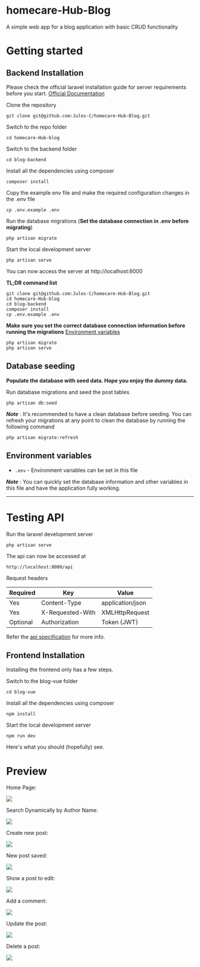 # homecare-Hub-Blog

A simple web app for a blog application with basic CRUD functionality

# Getting started

## Backend Installation

Please check the official laravel installation guide for server requirements before you start. [Official Documentation](https://laravel.com/docs/9.x/installation)

Clone the repository

    git clone git@github.com:Jules-C/homecare-Hub-Blog.git

Switch to the repo folder

    cd homecare-Hub-blog

Switch to the backend folder

    cd blog-backend

Install all the dependencies using composer

    composer install

Copy the example env file and make the required configuration changes in the .env file

    cp .env.example .env

<!-- Generate a new application key

    php artisan key:generate -->

<!-- Generate a new JWT authentication secret key

    php artisan jwt:generate -->

Run the database migrations (**Set the database connection in .env before migrating**)

    php artisan migrate

Start the local development server

    php artisan serve

You can now access the server at http://localhost:8000

**TL;DR command list**

    git clone git@github.com:Jules-C/homecare-Hub-Blog.git
    cd homecare-Hub-blog
    cd blog-backend
    composer install
    cp .env.example .env

**Make sure you set the correct database connection information before running the migrations** [Environment variables](#environment-variables)

    php artisan migrate
    php artisan serve

## Database seeding

**Populate the database with seed data. Hope you enjoy the dummy data.**

Run database migrations and seed the post tables

    php artisan db:seed

**_Note_** : It's recommended to have a clean database before seeding. You can refresh your migrations at any point to clean the database by running the following command

    php artisan migrate:refresh

## Environment variables

- `.env` - Environment variables can be set in this file

**_Note_** : You can quickly set the database information and other variables in this file and have the application fully working.

---

# Testing API

Run the laravel development server

    php artisan serve

The api can now be accessed at

    http://localhost:8000/api

Request headers

| **Required** | **Key**          | **Value**        |
| ------------ | ---------------- | ---------------- |
| Yes          | Content-Type     | application/json |
| Yes          | X-Requested-With | XMLHttpRequest   |
| Optional     | Authorization    | Token {JWT}      |

Refer the [api specification](#api-specification) for more info.

## Frontend Installation

Installing the frontend only has a few steps.

Switch to the blog-vue folder

    cd blog-vue

Install all the dependencies using composer

    npm install

Start the local development server

    npm run dev

Here's what you should (hopefully) see.

# Preview

Home Page:

![](images/1-HomePage.png)

Search Dynamically by Author Name:

![](images/2-DynamicSearch.png)

Create new post:

![](images/3-NewPost.png)

New post saved:

![](images/4-NewPostSaved.png)

Show a post to edit:

![](images/5-ShowPost.png)

Add a comment:

![](images/6-AddComment.png)

Update the post:

![](images/8-EditPostUpdated.png)

Delete a post:

![](images/9-DeletePost.png)
